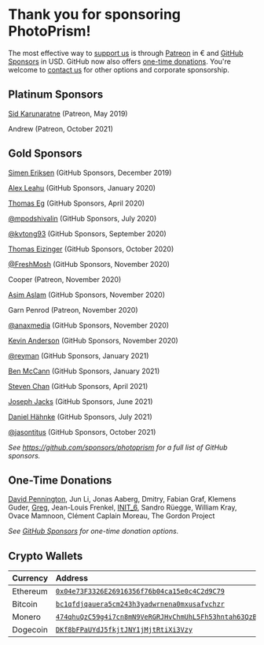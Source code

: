 # Thank you for sponsoring PhotoPrism! #

The most effective way to [support us](https://docs.photoprism.org/funding/) is through [Patreon](https://www.patreon.com/photoprism) in €
and [GitHub Sponsors](https://github.com/sponsors/photoprism) in USD.
GitHub now also offers [one-time donations](https://github.com/sponsors/photoprism?frequency=one-time).
You're welcome to [contact us](https://photoprism.app/contact) for other options and corporate sponsorship.

## Platinum Sponsors ##

[Sid Karunaratne](https://github.com/sakaru) (Patreon, May 2019)

Andrew (Patreon, October 2021)

## Gold Sponsors ##

[Simen Eriksen](https://github.com/dennorske) (GitHub Sponsors, December 2019)

[Alex Leahu](https://github.com/alxjsn) (GitHub Sponsors, January 2020)

[Thomas Eg](https://github.com/ThomasEg) (GitHub Sponsors, April 2020)

[@mpodshivalin](https://github.com/mpodshivalin) (GitHub Sponsors, July 2020)

[@kvtong93](https://github.com/kvtong93) (GitHub Sponsors, September 2020)

[Thomas Eizinger](https://github.com/thomaseizinger) (GitHub Sponsors, October 2020)

[@FreshMosh](https://github.com/FreshMosh) (GitHub Sponsors, November 2020)

Cooper (Patreon, November 2020)

[Asim Aslam](https://github.com/asim) (GitHub Sponsors, November 2020)

Garn Penrod (Patreon, November 2020)

[@anaxmedia](https://github.com/anaxmedia) (GitHub Sponsors, November 2020)

[Kevin Anderson](https://github.com/kevinanderson1) (GitHub Sponsors, November 2020)

[@reyman](https://github.com/reyman) (GitHub Sponsors, January 2021)

[Ben McCann](https://github.com/benmccann) (GitHub Sponsors, January 2021)

[Steven Chan](https://github.com/nioq) (GitHub Sponsors, April 2021)

[Joseph Jacks](https://github.com/josephjacks) (GitHub Sponsors, June 2021)

[Daniel Hähnke](https://github.com/DanBenHa) (GitHub Sponsors, July 2021)

[@jasontitus](https://github.com/jasontitus) (GitHub Sponsors, October 2021)


*See https://github.com/sponsors/photoprism for a full list of GitHub sponsors.*

## One-Time Donations ##

[David Pennington](https://github.com/Xeoncross), Jun Li, Jonas Aaberg, Dmitry, Fabian Graf, 
Klemens Guder, [Greg](https://github.com/oziee), Jean-Louis Frenkel,
[INIT_6](https://twitter.com/init_3), Sandro Rüegge, William Kray, Ovace Mamnoon, Clément Caplain Moreau,
The Gordon Project

*See [GitHub Sponsors](https://github.com/sponsors/photoprism?frequency=one-time) for one-time donation options.*

## Crypto Wallets ##

| Currency   | Address                                                                                              |
|:-----------|:-----------------------------------------------------------------------------------------------------|
| Ethereum   | [`0x04e73F3326E26916356f76b04ca15e0c4C2d9C79`](ethereum:0x04e73F3326E26916356f76b04ca15e0c4C2d9C79)  |
| Bitcoin    | [`bc1qfdjqauera5cm243h3yadwrnena0mxusafvchzr`](bitcoin:bc1qfdjqauera5cm243h3yadwrnena0mxusafvchzr)   |
| Monero     | [`474qhuQzC59g4i7cn8mN9VeRGRJHvChmUhL5Fh53hntah63QzB7ERxEb5woVvJkc1KZuGZ3GsGh7d5w9d6SUBHmrUzGeEWT`](monero:474qhuQzC59g4i7cn8mN9VeRGRJHvChmUhL5Fh53hntah63QzB7ERxEb5woVvJkc1KZuGZ3GsGh7d5w9d6SUBHmrUzGeEWT)            |
| Dogecoin   | [`DKf8bFPaUYdJ5fkjtJNY1jMjtRtiXi3Vzy`](dogecoin:DKf8bFPaUYdJ5fkjtJNY1jMjtRtiXi3Vzy)                  |





